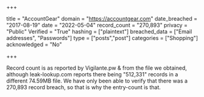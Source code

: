+++

title = "AccountGear"
domain = "https://accountgear.com"
date_breached = "2017-08-19"
date = "2022-05-04"
record_count = "270,893"
privacy = "Public"
Verified = "True"
hashing = ["plaintext"]
breached_data = ["Email addresses", "Passwords"]
type = ["posts","post"]
categories = ["Shopping"]
acknowledged = "No"


+++


Record count is as reported by Vigilante.pw & from the file we obtained, although leak-lookup.com reports there being "512,331" records in a different 74.59MB file. We have only been able to verify that there was a 270,893 record breach, so that is why the entry-count is that.

